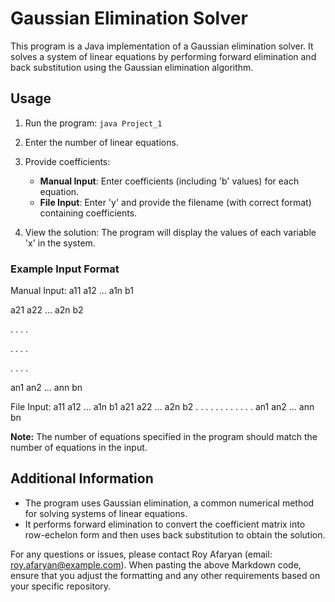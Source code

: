 # Gaussian Elimination Solver

This program is a Java implementation of a Gaussian elimination solver. It solves a system of linear equations by performing forward elimination and back substitution using the Gaussian elimination algorithm.

## Usage

1. Run the program: `java Project_1`

2. Enter the number of linear equations.

3. Provide coefficients:
   - **Manual Input**: Enter coefficients (including 'b' values) for each equation.
   - **File Input**: Enter 'y' and provide the filename (with correct format) containing coefficients.

4. View the solution: The program will display the values of each variable 'x' in the system.

### Example Input Format

Manual Input:
a11 a12 ... a1n b1

a21 a22 ... a2n b2

. . . .

. . . .

. . . .

an1 an2 ... ann bn


File Input:
a11 a12 ... a1n b1
a21 a22 ... a2n b2
. . . .
. . . .
. . . .
an1 an2 ... ann bn


**Note:** The number of equations specified in the program should match the number of equations in the input.

## Additional Information

- The program uses Gaussian elimination, a common numerical method for solving systems of linear equations.
- It performs forward elimination to convert the coefficient matrix into row-echelon form and then uses back substitution to obtain the solution.

For any questions or issues, please contact Roy Afaryan (email: roy.afaryan@example.com).
When pasting the above Markdown code, ensure that you adjust the formatting and any other requirements based on your specific repository.
